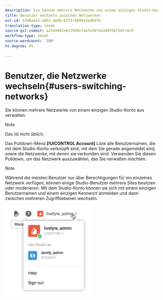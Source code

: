 ```yaml
---
description: Sie können mehrere Netzwerke von einem einzigen Studio-Konto aus verwalten.
title: Benutzer wechseln zwischen Netzwerken
exl-id: 5f48a4a5-a951-40db-bf73-609041b469fb
translation-type: tm+mt
source-git-commit: a2449482e617939cfda7e367da34875bf187c4c9
workflow-type: tm+mt
source-wordcount: '109'
ht-degree: 0%

---
```


# Benutzer, die Netzwerke wechseln{#users-switching-networks}

Sie können mehrere Netzwerke von einem einzigen Studio-Konto aus verwalten.

>[!NOTE]
>
>Das ist nicht üblich.

Das Pulldown-Menü **[!UICONTROL Account]** Liste alle Benutzernamen, die mit dem Studio-Konto verknüpft sind, mit dem Sie gerade angemeldet sind, sowie die Netzwerke, mit denen sie verbunden sind. Verwenden Sie diesen Pulldown, um das Netzwerk auszuwählen, das Sie verwalten möchten.

>[!NOTE]
>
>Während die meisten Benutzer nur über Berechtigungen für ein einzelnes Netzwerk verfügen, können einige Studio-Benutzer mehrere Sites besitzen oder moderieren. Mit dem Studio-Konto können sie sich mit einem einzigen Benutzernamen und einem einzigen Kennwort anmelden und dann zwischen mehreren Zugriffsebenen wechseln.

![](assets/UsersChangeAccount-285x300.png)
